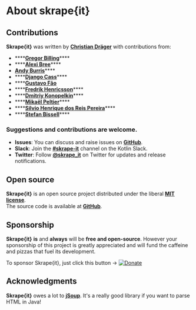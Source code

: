 # About skrape{it}

## Contributions

**Skrape{it}** was written by [**Christian Dräger**](https://github.com/christian-draeger) with contributions from:

* \*\*\*\*[**Gregor Billing**](https://github.com/suushiemaniac)\*\*\*\*
* \*\*\*\*[**Alexi Bree**](https://github.com/ruffCode)\*\*\*\*
* [**Andy Burris**](https://github.com/andb3)\*\*\*\*
* \*\*\*\*[**Django Cass**](https://github.com/djcass44)\*\*\*\*
* \*\*\*\*[**Gustavo Fão**](https://github.com/gustavo-valvassori-codeminer42)
* \*\*\*\*[**Fredrik Henricsson**](https://github.com/fejd)\*\*\*\*
* \*\*\*\*[**Dmitriy Konopelkin**](https://github.com/DeKaN)\*\*\*\*
* \*\*\*\*[**Mikaël Peltier**](https://github.com/mikaelpeltier)\*\*\*\*
* \*\*\*\*[**Silvio Henrique dos Reis Pereira**](https://github.com/silvio-pereira-ifood)\*\*\*\*
* \*\*\*\*[**Stefan Bissell**](https://github.com/weaselflink)\*\*\*\*

### Suggestions and contributions are welcome.

* **Issues**: You can discuss and raise issues on [**GitHub**](https://github.com/skrapeit/skrape.it/issues).
* **Slack**: Join the [**\#skrape-it**](https://kotlinlang.slack.com/archives/CSPDWD4R4) channel on the Kotlin Slack.
* **Twitter**: Follow [**@skrape\_it**](https://twitter.com/skrape_it) on Twitter for updates and release notifications.

## Open source

**Skrape{it}** is an open source project distributed under the liberal [**MIT license**](https://raw.githubusercontent.com/skrapeit/skrape.it/master/LICENSE).    
The source code is available at [**GitHub**](https://github.com/skrapeit/skrape.it). 

## Sponsorship

**Skrape{it}** **is** and **always** will be **free and open-source**. However your sponsorship of this project is greatly appreciated and will fund the caffeine and pizzas that fuel its development.

To sponsor Skrape{it}, just click this button → [![Donate](https://img.shields.io/badge/-donate-blue.svg?logo=paypal)](https://www.paypal.me/skrapeit)

## Acknowledgments

**Skrape{it}** owes a lot to [**jSoup**](https://jsoup.org/). It's a really good library if you want to parse HTML in Java!

